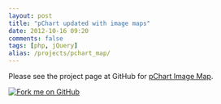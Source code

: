 ```yaml
---
layout: post
title: "pChart updated with image maps"
date: 2012-10-16 09:20
comments: false
tags: [php, jQuery]
alias: /projects/pchart_map/
---
```


Please see the project page at GitHub
for [pChart Image Map](https://github.com/there4/pchart-map).


<a href="https://github.com/there4/pchart-map" id="github">
  <img alt="Fork me on GitHub" src="http://s3.amazonaws.com/github/ribbons/forkme_right_darkblue_121621.png" />
</a>

